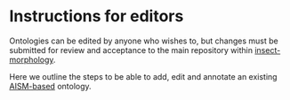 # Instructions for editors #

Ontologies can be edited by anyone who wishes to, but changes must be submitted for review and acceptance to the main repository within [insect-morphology](https://github.com/insect-morphology).

Here we outline the steps to be able to add, edit and annotate an existing [AISM-based](https://github.com/insect-morphology/aism) ontology.
